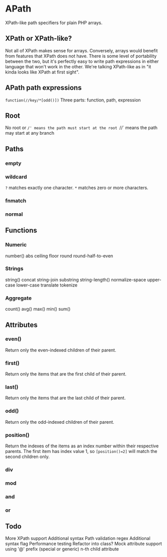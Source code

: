 APath
=====

XPath-like path specifiers for plain PHP arrays.

XPath or XPath-like?
--------------------
Not all of XPath makes sense for arrays. Conversely, arrays would benefit from
features that XPath does not have. There is some level of portability between
the two, but it's perfectly easy to write path expressions in either language
that won't work in the other. We're talking XPath-like as in "it kinda
looks like XPath at first sight".

APath path expressions
----------------------
`function(//key/*[odd()])`
Three parts: function, path, expression

Root
----
No root or `/' means the path must start at the root
`//` means the path may start at any branch

Paths
-----
### empty

### wildcard
`?` matches exactly one character.
`*` matches zero or more characters.

### fnmatch

### normal

Functions
---------
### Numeric
number()
abs
ceiling
floor
round
round-half-to-even
### Strings
string()
concat
string-join
substring
string-length()
normalize-space
upper-case
lower-case
translate
tokenize
### Aggregate
count()
avg()
max()
min()
sum()

Attributes
----------
### even()
Return only the even-indexed children of their parent.

### first()
Return only the items that are the first child of their parent.

### last()
Return only the items that are the last child of their parent.

### odd()
Return only the odd-indexed children of their parent.

### position()
Return the indexes of the items as an index number within their respective
parents. The first item has index value 1, so `[position()=2]` will match the
second children only.

### div

### mod

### and

### or

Todo
----
More XPath support
Additional syntax
Path validation regex
Additional syntax flag
Performance testing
Refactor into class?
Mock attribute support using '@' prefix (special or generic)
n-th child attribute